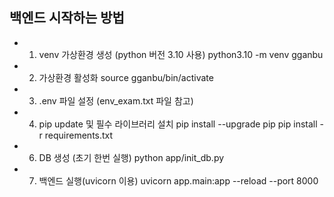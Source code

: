 ## 백엔드 시작하는 방법

- 1. venv 가상환경 생성 (python 버전 3.10 사용)
python3.10 -m venv gganbu

- 2. 가상환경 활성화
source gganbu/bin/activate

- 3. .env 파일 설정 (env_exam.txt 파일 참고)

- 4. pip update 및 필수 라이브러리 설치
pip install --upgrade pip
pip install -r requirements.txt

- 6. DB 생성 (초기 한번 실행)
python app/init_db.py

- 7. 백엔드 실행(uvicorn 이용)
uvicorn app.main:app --reload --port 8000